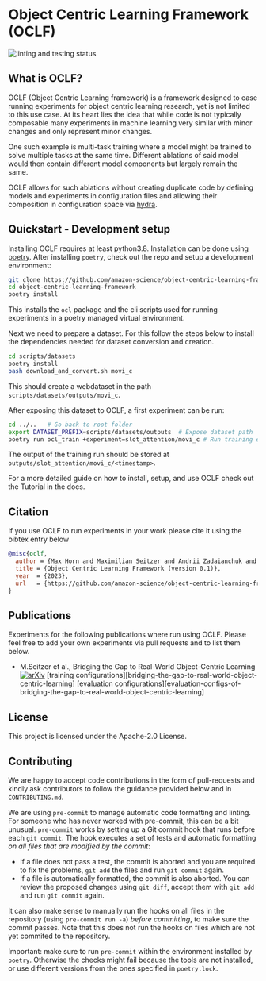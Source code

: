 # Object Centric Learning Framework (OCLF)

![linting and testing status](https://github.com/amazon-science/object-centric-learning-framework/actions/workflows/lint_and_test.yaml/badge.svg?branch=main)


## What is OCLF?
OCLF (Object Centric Learning framework) is a framework designed to ease running
experiments for object centric learning research, yet is not limited to this
use case.  At its heart lies the idea that while code is not typically
composable many experiments in machine learning very similar with minor changes
and only represent minor changes.

One such example is multi-task training where a model might be trained to solve
multiple tasks at the same time.  Different ablations of said model would then
contain different model components but largely remain the same.

OCLF allows for such ablations without creating duplicate code by defining
models and experiments in configuration files and allowing their composition in
configuration space via [hydra](https://hydra.cc/).


## Quickstart - Development setup
Installing OCLF requires at least python3.8. Installation can be done using
[poetry](https://python-poetry.org/docs/#installation).  After installing
`poetry`, check out the repo and setup a development environment:

```bash
git clone https://github.com/amazon-science/object-centric-learning-framework.git
cd object-centric-learning-framework
poetry install
```

This installs the `ocl` package and the cli scripts used for running
experiments in a poetry managed virtual environment.

Next we need to prepare a dataset.  For this follow the steps below
to install the dependencies needed for dataset conversion and creation.

```bash
cd scripts/datasets
poetry install
bash download_and_convert.sh movi_c
```

This should create a webdataset in the path `scripts/datasets/outputs/movi_c`.

After exposing this dataset to OCLF, a first experiment can be run:

```bash
cd ../..   # Go back to root folder
export DATASET_PREFIX=scripts/datasets/outputs  # Expose dataset path
poetry run ocl_train +experiment=slot_attention/movi_c # Run training exeriment
```

The output of the training run should be stored at `outputs/slot_attention/movi_c/<timestamp>`.

For a more detailed guide on how to install, setup, and use OCLF check out
the Tutorial in the docs.


## Citation
If you use OCLF to run experiments in your work please cite it using the bibtex entry below

```bibtex
@misc{oclf,
  author = {Max Horn and Maximilian Seitzer and Andrii Zadaianchuk and Zixu Zhao and Dominik Zietlow and Florian Wenzel and Tianjun Xiao},
  title = {Object Centric Learning Framework (version 0.1)},
  year  = {2023},
  url   = {https://github.com/amazon-science/object-centric-learning-framework},
}
```

## Publications
Experiments for the following publications where run using OCLF. Please feel
free to add your own experiments via pull requests and to list them below.

 * M.Seitzer et al., Bridging the Gap to Real-World Object-Centric Learning
   [![arXiv](https://img.shields.io/badge/arXiv-2209.14860-b31b1b.svg)](https://arxiv.org/abs/2209.14860)
   [training configurations][bridging-the-gap-to-real-world-object-centric-learning]
   [evaluation configurations][evaluation-configs-of-bridging-the-gap-to-real-world-object-centric-learning]


## License
This project is licensed under the Apache-2.0 License.


## Contributing
We are happy to accept code contributions in the form of pull-requests and
kindly ask contributors to follow the guidance provided below and in
`CONTRIBUTING.md`.

We are using `pre-commit` to manage automatic code formatting and linting. For
someone who has never worked with pre-commit, this can be a bit unusual.
`pre-commit` works by setting up a Git commit hook that runs before each `git
commit`. The hook executes a set of tests and automatic formatting *on all
files that are modified by the commit*:
- If a file does not pass a test, the commit is aborted and you are required to
  fix the problems, `git add` the files and run `git commit` again.
- If a file is automatically formatted, the commit is also aborted. You can
  review the proposed changes using `git diff`, accept them with `git add` and
  run `git commit` again.

It can also make sense to manually run the hooks on all files in the repository
(using `pre-commit run -a`) *before committing*, to make sure the commit
passes. Note that this does not run the hooks on files which are not yet
commited to the repository.

Important: make sure to run `pre-commit` within the environment installed by
`poetry`. Otherwise the checks might fail because the tools are not installed,
or use different versions from the ones specified in `poetry.lock`.

